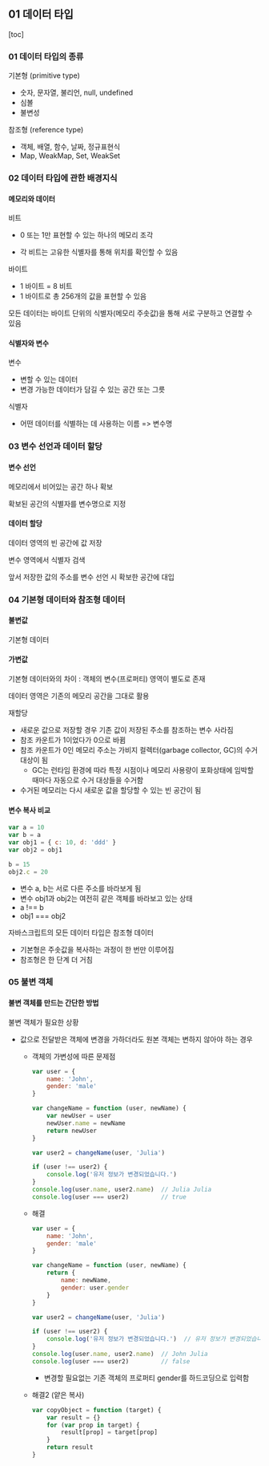 ## 01 데이터 타입

[toc]

### 01 데이터 타입의 종류

기본형 (primitive type)

- 숫자, 문자열, 불리언, null, undefined
- 심볼
- 불변성

참조형 (reference type)

- 객체, 배열, 함수, 날짜, 정규표현식
- Map, WeakMap, Set, WeakSet



### 02 데이터 타입에 관한 배경지식

#### 메모리와 데이터

비트

- 0 또는 1만 표현할 수 있는 하나의 메모리 조각

- 각 비트는 고유한 식별자를 통해 위치를 확인할 수 있음

바이트 

- 1 바이트 = 8 비트
- 1 바이트로 총 256개의 값을 표현할 수 있음

모든 데이터는 바이트 단위의 식별자(메모리 주솟값)을 통해 서로 구분하고 연결할 수 있음



#### 식별자와 변수

변수

- 변할 수 있는 데이터
- 변경 가능한 데이터가 담길 수 있는 공간 또는 그릇

식별자

- 어떤 데이터를 식별하는 데 사용하는 이름 => 변수명



### 03 변수 선언과 데이터 할당

#### 변수 선언

메모리에서 비어있는 공간 하나 확보

확보된 공간의 식별자를 변수명으로 지정



#### 데이터 할당

데이터 영역의 빈 공간에 값 저장

변수 영역에서 식별자 검색

앞서 저장한 값의 주소를 변수 선언 시 확보한 공간에 대입



### 04 기본형 데이터와 참조형 데이터

#### 불변값

기본형 데이터



#### 가변값

기본형 데이터와의 차이 : 객체의 변수(프로퍼티) 영역이 별도로 존재

데이터 영역은 기존의 메모리 공간을 그대로 활용

재할당

- 새로운 값으로 저장할 경우 기존 값이 저장된 주소를 참조하는 변수 사라짐
- 참조 카운트가 1이었다가 0으로 바뀜
- 참조 카운트가 0인 메모리 주소는 가비지 컬렉터(garbage collector, GC)의 수거 대상이 됨
  - GC는 런타임 환경에 따라 특정 시점이나 메모리 사용량이 포화상태에 임박할 때마다 자동으로 수거 대상들을 수거함
- 수거된 메모리는 다시 새로운 값을 할당할 수 있는 빈 공간이 됨



#### 변수 복사 비교

```javascript
var a = 10
var b = a
var obj1 = { c: 10, d: 'ddd' }
var obj2 = obj1

b = 15
obj2.c = 20
```

- 변수 a, b는 서로 다른 주소를 바라보게 됨
- 변수 obj1과 obj2는 여전히 같은 객체를 바라보고 있는 상태
- a !== b
- obj1 === obj2



자바스크립트의 모든 데이터 타입은 참조형 데이터

- 기본형은 주솟값을 복사하는 과정이 한 번만 이루어짐
- 참조형은 한 단계 더 거침



### 05 불변 객체

#### 불변 객체를 만드는 간단한 방법

불변 객체가 필요한 상황

- 값으로 전달받은 객체에 변경을 가하더라도 원본 객체는 변하지 않아야 하는 경우

  - 객체의 가변성에 따른 문제점

    ```javascript
    var user = {
        name: 'John',
        gender: 'male'
    }
    
    var changeName = function (user, newName) {
        var newUser = user
        newUser.name = newName
        return newUser
    }
    
    var user2 = changeName(user, 'Julia')
    
    if (user !== user2) {
        console.log('유저 정보가 변경되었습니다.')
    }
    console.log(user.name, user2.name)	// Julia Julia
    console.log(user === user2)			// true
    ```

  - 해결

    ```js
    var user = {
        name: 'John',
        gender: 'male'
    }
    
    var changeName = function (user, newName) {
        return {
            name: newName,
            gender: user.gender
        }
    }
    
    var user2 = changeName(user, 'Julia')
    
    if (user !== user2) {
        console.log('유저 정보가 변경되었습니다.')	// 유저 정보가 변경되었습니다.
    }
    console.log(user.name, user2.name)	// John Julia
    console.log(user === user2)			// false
    ```

    - 변경할 필요없는 기존 객체의 프로퍼티 gender를 하드코딩으로 입력함

  - 해결2 (얕은 복사)

    ```js
    var copyObject = function (target) {
        var result = {}
        for (var prop in target) {
            result[prop] = target[prop]
        }
        return result
    }
    ```

    

  